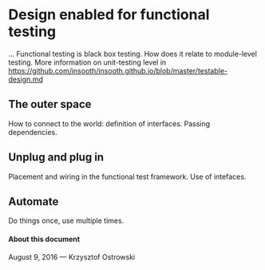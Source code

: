 # Design enabled for functional testing

... Functional testing is black box testing. How does it relate to module-level testing. More information on unit-testing level in https://github.com/insooth/insooth.github.io/blob/master/testable-design.md

## The outer space

How to connect to the world: definition of interfaces. Passing dependencies.

## Unplug and plug in

Placement and wiring in the functional test framework. Use of intefaces.

## Automate

Do things once, use multiple times.

#### About this document

August 9, 2016 &mdash; Krzysztof Ostrowski
